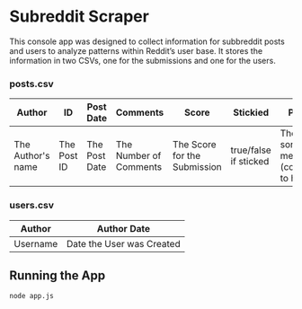 Subreddit Scraper
=================

This console app was designed to collect information for subbreddit posts and users to analyze patterns within Reddit’s user base. It stores the information in two CSVs, one for the submissions and one for the users.

### posts.csv

| Author            | ID          | Post Date     | Comments               | Score                        | Stickied              | Pull                              | Subreddit     |
|-------------------|-------------|---------------|------------------------|------------------------------|-----------------------|-----------------------------------|---------------|
| The Author's name | The Post ID | The Post Date | The Number of Comments | The Score for the Submission | true/false if sticked | The sorting method (coded to hot) | The Subreddit |

### users.csv

| Author   | Author Date               |
|----------|---------------------------|
| Username | Date the User was Created |

Running the App
---------------

```sh
node app.js
```

